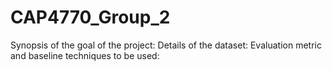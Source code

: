 # CAP4770_Group_2
Synopsis of the goal of the project: 
Details of the dataset: 
Evaluation metric and baseline techniques to be used: 
